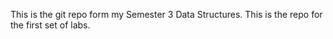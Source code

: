 This is the git repo form my Semester 3 Data Structures. This is the repo for the first set of labs.